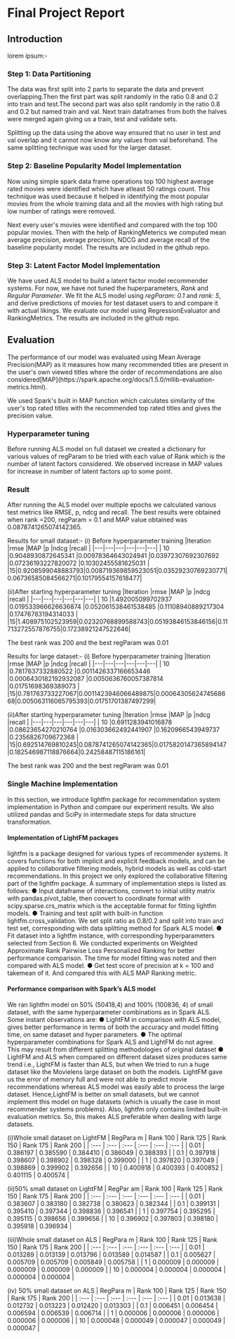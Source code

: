 <h1>Final Project Report</h1>

<h2>Introduction</h2>
lorem ipsum:-

<h3>Step 1: Data Partitioning</h3>
The data was first split into 2 parts to separate the data and prevent overlapping.Then the first part was split randomly in the ratio 0.8 and 0.2 into train and test.The second part was also split randomly in the ratio 0.8 and 0.2 but named train and val. Next train dataframes from both the halves were merged again giving us a train, test and validate sets.

Splitting up the data using the above way ensured that no user in test and val overlap and it cannot now know any values from val beforehand. The same splitting technique was used for the larger dataset.

<h3>Step 2: Baseline Popularity Model Implementation </h3>
Now using simple spark data frame operations top 100 highest average rated movies were identified which have atleast 50 ratings count. This technique was used because it helped in identifying the most popular movies from the whole training data and all the movies with high rating but low number of ratings were removed.

Next every user's movies were identified and compared with the top 100 popular movies. Then with the help of RankingMeterics  we computed mean average precision, average precision, NDCG and average recall of the baseline popularity model. The results are included in the github repo.


<h3>Step 3: Latent Factor Model Implementation </h3>

We have used ALS model to build a latent factor model recommender systems. For now, we have not tuned the huperparameters, *Rank* and *Regular Parameter*. We fit the ALS model using *regParam: 0.1* and *rank: 5*, and derive predictions of movies for test dataset users to and compare it with actual likings. We evaluate our model using RegressionEvaluator and RankingMetrics. The results are included in the github repo.

<h2>Evaluation</h2>
The performance of our model was evaluated using Mean Average Precision(MAP) as it measures how many recommended titles are present in the user's own viewed titles where the order of recommendations are also considered[MAP](https://spark.apache.org/docs/1.5.0/mllib-evaluation-metrics.html).

We used Spark's built in MAP function which calculates similarity of the user's top rated titles with the recommended top rated titles and gives the precision value.

<h3>Hyperparameter tuning</h3>
Before running ALS model on full dataset we created a dictionary for various values of regParam to be tried with each value of Rank which is the number of latent factors considered. We observed increase in MAP values for increase in number of latent factors up to some point. 

<h3>Result</h3>
After running the ALS model over multiple epochs we calculated various test metrics like RMSE, p, ndcg and recall. The best results were obtained when rank =200, regParam = 0.1 and MAP value obtained was 0.0878741265074142365. 

Results for small dataset:-
(i) Before hyperparameter training
|Iteration  |rmse   |MAP   |p   |ndcg   |recall   |
|---|---|---|---|---|---|
| 10  |0.9048930872645341   |0.00978364643024941   |0.03972307692307692   |0.07236193227820072   |0.10302455581625031   |
|15|0.9208599048883793|0.008719369859523051|0.03529230769230771|0.06736585084566271|0.10179554157618477|

(ii)After starting hyperparameter tuning 
|Iteration |rmse   |MAP   |p   |ndcg   |recall   |
|---|---|---|---|---|---|
| 10  |1.492005099702937   |0.019533966626636874   |0.052061538461538485   |0.11108940889217304   |0.17476783194314033 |
|15|1.408975102523959|0.02320768899588743|0.05193846153846156|0.11713272557876755|0.17238921247522646|

The best rank was 200 and the best regParam was 0.01

Results for large dataset:-
(i) Before hyperparameter training
|Iteration  |rmse   |MAP   |p   |ndcg   |recall   |
|---|---|---|---|---|---|
| 10  |0.7817637332880522   |0.0011426337166653446   |0.0006430182192932087 |0.0050636760057387814 |0.01751698369389073   |
|15|0.781763733227067|0.0011423946066489875|0.0006430562474568668|0.005063116065795393|0.01751701387497299|

(ii)After starting hyperparameter tuning 
|Iteration |rmse   |MAP   |p   |ndcg   |recall   |
|---|---|---|---|---|---|
| 10  |0.6911283941016878   |0.08623654270210764   |0.016303662492441907   |0.1620966543949737   |0.2356826709672368 |
|15|0.692514769810245|0.0878741265074142365|0.0175820147365894147|0.182546987118876664|0.24258487115186161|

The best rank was 200 and the best regParam was 0.01

<h3>Single Machine Implementation</h3>
In this section, we introduce lightfm package for recommendation system implementation in Python and compare our experiment results. We also utilized pandas and SciPy in intermediate steps for data structure transformation.

<h4>Implementation of LightFM packages</h4>
lightfm is a package designed for various types of recommender systems. It covers functions for both implicit and explicit feedback models, and can be applied to collaborative filtering models, hybrid models as well as cold-start recommendations.
In this project we only explored the collaborative filtering part of the lightfm package. A summary of implementation steps is listed as follows:
● Input dataframe of interactions, convert to initial utility matrix with pandas.pivot_table, then convert to coordinate format with scipy.sparse.crs_matrix which is the acceptable format for fitting lightfm models.
● Training and test split with built-in function lightfm.cross_validation. We set split ratio as 0.8/0.2 and split into train and test set, corresponding with data splitting method for Spark ALS model.
● Fit dataset into a lightfm instance, with corresponding hyperparameters selected from Section 6. We conducted experiments on Weighted Approximate Rank Pairwise Loss Personalized Ranking for better performance comparison. The time for model fitting was noted and then compared with ALS model.
● Get test score of precision at k = 100 and takemean of it. And compared this with ALS MAP Ranking metric.

<h4>Performance comparison with Spark’s ALS model</h4>
We ran lightfm model on 50% (50418,4) and 100% (100836, 4) of small dataset, with the same hyperparameter combinations as in Spark ALS. Some instant observations are:
● LightFM in comparison with ALS model, gives better performance in terms of both the accuracy and model fitting time, on same dataset and hyper parameters.
● The optimal hyperparameter combinations for Spark ALS and LightFM do not agree. This may result from different splitting methodologies of original dataset
● LightFM and ALS when compared on different dataset sizes produces same trend i.e., LightFM is faster than ALS, but when We tried to run a huge dataset like the Movielens large dataset on both the models. LightFM gave us the error of memory full and were not able to predict movie recommendations whereas ALS model was easily able to process the large dataset. Hence,LightFM is better on small datasets, but we cannot implement this model on huge datasets (which is usually the case in most recommender systems problems). Also, lightfm only contains limited built-in evaluation metrics. So, this makes ALS preferable when dealing with large datasets.


(i)Whole small dataset on LightFM
| RegPara m | Rank 100 | Rank 125 | Rank 150 | Rank 175 | Rank 200 |
| :--- | :--- | :--- | :--- | :--- | :--- |
| 0.01 | 0.386197 | 0.385590 | 0.384410 | 0.386049 | 0.388393 |
| 0.1 | 0.397918 | 0.398607 | 0.398902 | 0.398328 | 0.399000 |
| 1 | 0.397820 | 0.397049 | 0.398869 | 0.399902 | 0.392656 |
| 10 | 0.400918 | 0.400393 | 0.400852 | 0.401115 | 0.400574 |

(ii)50% small dataset on LightFM
| RegPar am | Rank 100 | Rank 125 | Rank 150 | Rank 175 | Rank 200 |
| :--- | :--- | :--- | :--- | :--- | :--- |
| 0.01 | 0.383607 | 0.383180 | 0.382738 | 0.380623 | 0.382344 |
| 0.1 | 0.399131 | 0.395410 | 0.397344 | 0.398836 | 0.396541 |
| 1 | 0.397754 | 0.395295 | 0.395115 | 0.398656 | 0.399656 |
| 10 | 0.396902 | 0.397803 | 0.398180 | 0.395918 | 0.396934 |

(iii)Whole small dataset on ALS
| RegPara m | Rank 100 | Rank 125 | Rank 150 | Rank 175 | Rank 200 |
| :--- | :--- | :--- | :--- | :--- | :--- |
| 0.01 | 0.013289 | 0.013139 | 0.013796 | 0.013589 | 0.014587 |
| 0.1 | 0.005627 | 0.005709 | 0.005709 | 0.005849 | 0.005758 |
| 1 | 0.000009 | 0.000009 | 0.000009 | 0.000009 | 0.000009 |
| 10 | 0.000004 | 0.000004 | 0.000004 | 0.000004 | 0.000004 |

(iv) 50% small dataset on ALS
| RegPara m | Rank 100 | Rank 125 | Rank 150 | Rank 175 | Rank 200 |
| :--- | :--- | :--- | :--- | :--- | :--- |
| 0.01 | 0.013638 | 0.012732 | 0.013223 | 0.012420 | 0.013303 |
| 0.1 | 0.006451 | 0.006454 | 0.006594 | 0.006539 | 0.006714 |
| 1 | 0.000006 | 0.000006 | 0.000006 | 0.000006 | 0.000006 |
| 10 | 0.000048 | 0.000049 | 0.000047 | 0.000049 | 0.000047 |
